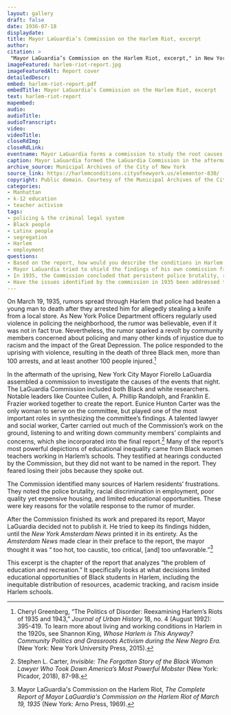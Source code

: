 ```yaml
--- 
layout: gallery
draft: false
date: 1936-07-18
displaydate: 
title: Mayor LaGuardia’s Commission on the Harlem Riot, excerpt
author: 
citation: >
 "Mayor LaGuardia’s Commission on the Harlem Riot, excerpt," in New York City Civil Rights History Project, Accessed: [Month Day, Year], https://nyccivilrightshistory.org/gallery/harlem-riot-report.
imageFeatured: harlem-riot-report.jpg
imageFeaturedAlt: Report cover
detailedDescr: 
embed: harlem-riot-report.pdf
embedTitle: Mayor LaGuardia’s Commission on the Harlem Riot, excerpt
text: harlem-riot-report
mapembed: 
audio: 
audioTitle: 
audioTranscript: 
video: 
videoTitle: 
closeRdImg: 
closeRdLink: 
eventname: Mayor LaGuardia forms a commission to study the root causes of the 1935 “Harlem Riot.” 
caption: Mayor LaGuardia formed the LaGuardia Commission in the aftermath of the 1935 “Harlem Riot” to identify the events’ root causes and determine possible solutions. One chapter of the report, shown here, focused on education.
archive_source: Municipal Archives of the City of New York
source_link: https://harlemconditions.cityofnewyork.us/elementor-830/
copyright: Public domain. Courtesy of the Municipal Archives of the City of New York.
categories: 
- Manhattan
- k-12 education
- teacher activism
tags: 
- policing & the criminal legal system
- Black people
- Latinx people
- segregation
- Harlem
- employment
questions:
- Based on the report, how would you describe the conditions in Harlem schools in the 1930s? How are those conditions influenced by segregation? 
- Mayor LaGuardia tried to shield the findings of his own commission from the general public. Why do you think he did that? What would have been the consequences if he was successful?
- In 1935, the Commission concluded that persistent police brutality, racial discrimination in the labor market, segregated housing, and unequal education sparked what was called at the time a “riot.” How do the events of 1935 compare to more recent protests  against police violence or other forms of injustice? 
- Have the issues identified by the commission in 1935 been addressed today?
--- 
```


On March 19, 1935, rumors spread through Harlem that police had beaten a young man to death after they arrested him for allegedly stealing a knife from a local store. As New York Police Department officers regularly used violence in policing the neighborhood, the rumor was believable, even if it was not in fact true. Nevertheless, the rumor sparked a revolt by community members concerned about policing and many other kinds of injustice due to racism and the impact of the Great Depression. The police responded to the uprising with violence, resulting in the death of three Black men, more than 100 arrests, and at least another 100 people injured.[^1]

In the aftermath of the uprising, New York City Mayor Fiorello LaGuardia assembled a commission to investigate the causes of the events that night. The LaGuardia Commission included both Black and white researchers. Notable leaders like Countee Cullen, A. Phillip Randolph, and Franklin E. Frazier worked together to create the report. Eunice Hunton Carter was the only woman to serve on the committee, but played one of the most important roles in synthesizing the committee’s findings. A talented lawyer and social worker, Carter carried out much of the Commission’s work on the ground, listening to and writing down community members’ complaints and concerns, which she incorporated into the final report.[^2] Many of the report’s most powerful depictions of educational inequality came from Black women teachers working in Harlem’s schools. They testified at hearings conducted by the Commission, but they did not want to be named in the report. They feared losing their jobs because they spoke out.

The Commission identified many sources of Harlem residents’ frustrations. They noted the police brutality, racial discrimination in employment, poor quality yet expensive housing, and limited educational opportunities. These were key reasons for the volatile response to the rumor of murder.

After the Commission finished its work and prepared its report, Mayor LaGuardia decided not to publish it. He tried to keep its findings hidden, until the *New York Amsterdam News* printed it in its entirety. As the *Amsterdam News* made clear in their preface to the report, the mayor thought it was “ too hot, too caustic, too critical, \[and\] too unfavorable.”[^3]  

This excerpt is the chapter of the report that analyzes “the problem of education and recreation.” It specifically looks at what decisions limited educational opportunities of Black students in Harlem, including the inequitable distribution of resources, academic tracking, and racism inside Harlem schools.

[^1]: Cheryl Greenberg, “The Politics of Disorder: Reexamining Harlem’s Riots of 1935 and 1943,” *Journal of Urban History* 18, no. 4 (August 1992): 395-419. To learn more about living and working conditions in Harlem in the 1920s, see Shannon King, *Whose Harlem is This Anyway? Community Politics and Grassroots Activism during the New Negro Era.* (New York: New York University Press, 2015).

[^2]: Stephen L. Carter, *Invisible: The Forgotten Story of the Black Woman Lawyer Who Took Down America’s Most Powerful Mobster* (New York: Picador, 2018), 87-98.

[^3]: Mayor LaGuardia's Commission on the Harlem Riot, *The Complete Report of Mayor LaGuardia's Commission on the Harlem Riot of March 19, 1935* (New York: Arno Press, 1969).
